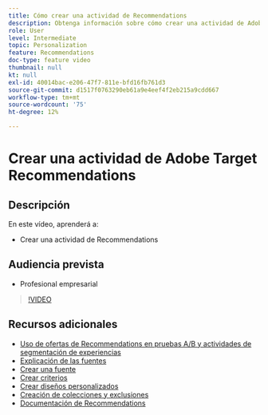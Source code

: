 ```yaml
---
title: Cómo crear una actividad de Recommendations
description: Obtenga información sobre cómo crear una actividad de Adobe Target Recommendations
role: User
level: Intermediate
topic: Personalization
feature: Recommendations
doc-type: feature video
thumbnail: null
kt: null
exl-id: 40014bac-e206-47f7-811e-bfd16fb761d3
source-git-commit: d1517f0763290eb61a9e4eef4f2eb215a9cdd667
workflow-type: tm+mt
source-wordcount: '75'
ht-degree: 12%

---
```


# Crear una actividad de Adobe Target Recommendations

## Descripción

En este vídeo, aprenderá a:

* Crear una actividad de Recommendations

## Audiencia prevista

* Profesional empresarial

>[!VIDEO](https://video.tv.adobe.com/v/27688?quality=12)

## Recursos adicionales

* [Uso de ofertas de Recommendations en pruebas A/B y actividades de segmentación de experiencias](use-recommendations-offers.md)
* [Explicación de las fuentes](understanding-feeds.md)
* [Crear una fuente](create-a-feed.md)
* [Crear criterios](create-criteria.md)
* [Crear diseños personalizados](create-custom-designs.md)
* [Creación de colecciones y exclusiones](create-collections-and-exclusions.md)
* [Documentación de Recommendations](https://experienceleague.adobe.com/docs/target/using/recommendations/recommendations.html?lang=en)
